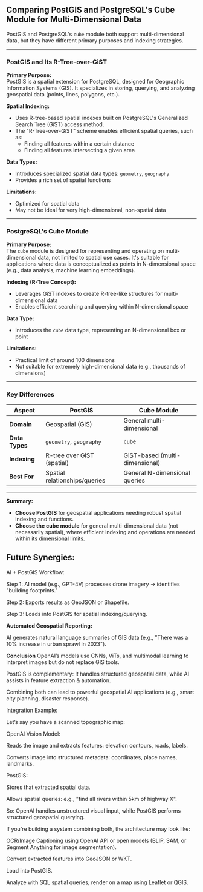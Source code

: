 
## Comparing PostGIS and PostgreSQL's Cube Module for Multi-Dimensional Data

PostGIS and PostgreSQL's `cube` module both support multi-dimensional data, but they have different primary purposes and indexing strategies.

---

### PostGIS and Its R-Tree-over-GiST

**Primary Purpose:**  
PostGIS is a spatial extension for PostgreSQL, designed for Geographic Information Systems (GIS). It specializes in storing, querying, and analyzing geospatial data (points, lines, polygons, etc.).

**Spatial Indexing:**  
- Uses R-tree-based spatial indexes built on PostgreSQL's Generalized Search Tree (GiST) access method.
- The "R-Tree-over-GiST" scheme enables efficient spatial queries, such as:
    - Finding all features within a certain distance
    - Finding all features intersecting a given area

**Data Types:**  
- Introduces specialized spatial data types: `geometry`, `geography`
- Provides a rich set of spatial functions

**Limitations:**  
- Optimized for spatial data
- May not be ideal for very high-dimensional, non-spatial data

---

### PostgreSQL's Cube Module

**Primary Purpose:**  
The `cube` module is designed for representing and operating on multi-dimensional data, not limited to spatial use cases. It's suitable for applications where data is conceptualized as points in N-dimensional space (e.g., data analysis, machine learning embeddings).

**Indexing (R-Tree Concept):**  
- Leverages GiST indexes to create R-tree-like structures for multi-dimensional data
- Enables efficient searching and querying within N-dimensional space

**Data Type:**  
- Introduces the `cube` data type, representing an N-dimensional box or point

**Limitations:**  
- Practical limit of around 100 dimensions
- Not suitable for extremely high-dimensional data (e.g., thousands of dimensions)

---

### Key Differences

| Aspect             | PostGIS                        | Cube Module                  |
|--------------------|-------------------------------|------------------------------|
| **Domain**         | Geospatial (GIS)              | General multi-dimensional    |
| **Data Types**     | `geometry`, `geography`       | `cube`                       |
| **Indexing**       | R-tree over GiST (spatial)    | GiST-based (multi-dimensional)|
| **Best For**       | Spatial relationships/queries  | General N-dimensional queries |

---

**Summary:**  
- **Choose PostGIS** for geospatial applications needing robust spatial indexing and functions.
- **Choose the cube module** for general multi-dimensional data (not necessarily spatial), where efficient indexing and operations are needed within its dimensional limits.


## Future Synergies:

AI + PostGIS Workflow:

Step 1: AI model (e.g., GPT-4V) processes drone imagery → identifies "building footprints."

Step 2: Exports results as GeoJSON or Shapefile.

Step 3: Loads into PostGIS for spatial indexing/querying.

**Automated Geospatial Reporting:**  

AI generates natural language summaries of GIS data (e.g., "There was a 10% increase in urban sprawl in 2023").

**Conclusion**
OpenAI’s models use CNNs, ViTs, and multimodal learning to interpret images but do not replace GIS tools.

PostGIS is complementary: It handles structured geospatial data, while AI assists in feature extraction & automation.

Combining both can lead to powerful geospatial AI applications (e.g., smart city planning, disaster response).

Integration Example:

Let’s say you have a scanned topographic map:

OpenAI Vision Model:

Reads the image and extracts features: elevation contours, roads, labels.

Converts image into structured metadata: coordinates, place names, landmarks.

PostGIS:

Stores that extracted spatial data.

Allows spatial queries: e.g., "find all rivers within 5km of highway X".

So: OpenAI handles unstructured visual input, while PostGIS performs structured geospatial querying.

If you're building a system combining both, the architecture may look like:

OCR/Image Captioning using OpenAI API or open models (BLIP, SAM, or Segment Anything for image segmentation).

Convert extracted features into GeoJSON or WKT.

Load into PostGIS.

Analyze with SQL spatial queries, render on a map using Leaflet or QGIS.
